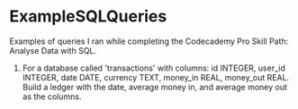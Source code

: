 # ExampleSQLQueries
Examples of queries I ran while completing the Codecademy Pro Skill Path: Analyse Data with SQL.

1. For a database called 'transactions' with columns: id INTEGER, user_id INTEGER, date DATE, currency TEXT, money_in REAL, money_out REAL. Build a ledger with the date, average money in, and average money out as the columns.


